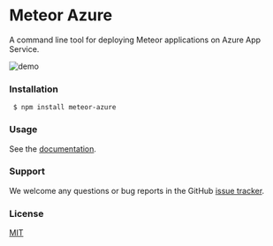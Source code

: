 # Meteor Azure

A command line tool for deploying Meteor applications on Azure App Service.

![demo](https://user-images.githubusercontent.com/9661116/27125422-883fd03c-5137-11e7-86da-e899b6d06824.gif)

### Installation

``` $ npm install meteor-azure```

### Usage

See the [documentation](http://meteor-azure.readthedocs.io).

### Support

We welcome any questions or bug reports in the GitHub [issue tracker](https://github.com/fractal-code/meteor-azure/issues).

### License

[MIT](https://github.com/fractal-code/meteor-azure/blob/master/LICENSE.txt)
